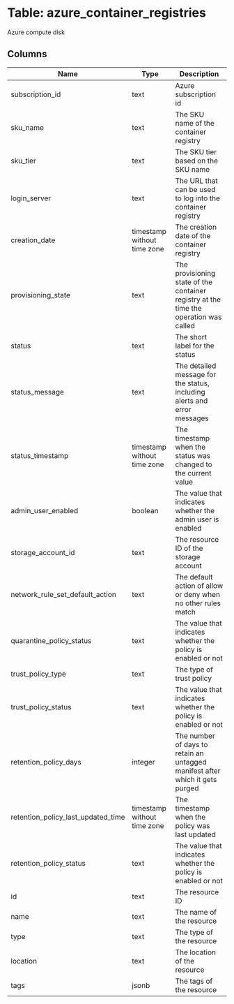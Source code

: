 
# Table: azure_container_registries
Azure compute disk
## Columns
| Name        | Type           | Description  |
| ------------- | ------------- | -----  |
|subscription_id|text|Azure subscription id|
|sku_name|text|The SKU name of the container registry|
|sku_tier|text|The SKU tier based on the SKU name|
|login_server|text|The URL that can be used to log into the container registry|
|creation_date|timestamp without time zone|The creation date of the container registry|
|provisioning_state|text|The provisioning state of the container registry at the time the operation was called|
|status|text|The short label for the status|
|status_message|text|The detailed message for the status, including alerts and error messages|
|status_timestamp|timestamp without time zone|The timestamp when the status was changed to the current value|
|admin_user_enabled|boolean|The value that indicates whether the admin user is enabled|
|storage_account_id|text|The resource ID of the storage account|
|network_rule_set_default_action|text|The default action of allow or deny when no other rules match|
|quarantine_policy_status|text|The value that indicates whether the policy is enabled or not|
|trust_policy_type|text|The type of trust policy|
|trust_policy_status|text|The value that indicates whether the policy is enabled or not|
|retention_policy_days|integer|The number of days to retain an untagged manifest after which it gets purged|
|retention_policy_last_updated_time|timestamp without time zone|The timestamp when the policy was last updated|
|retention_policy_status|text|The value that indicates whether the policy is enabled or not|
|id|text|The resource ID|
|name|text|The name of the resource|
|type|text|The type of the resource|
|location|text|The location of the resource|
|tags|jsonb|The tags of the resource|
